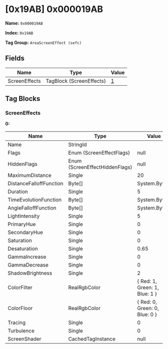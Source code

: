 # [0x19AB] 0x000019AB

**Name:** ```0x000019AB```

**Index:** ```0x19AB```

**Tag Group:** ```AreaScreenEffect (sefc)```

## Fields

Name	| Type	| Value
---	|---	|---	|
ScreenEffects	|TagBlock (ScreenEffects)	|[1](#screeneffects)


## Tag Blocks

### ScreenEffects

**0:**

Name	| Type	| Value
---	|---	|---	|
Name	|StringId	|
Flags	|Enum (ScreenEffectFlags)	|null
HiddenFlags	|Enum (ScreenEffectHiddenFlags)	|null
MaximumDistance	|Single	|20
DistanceFalloffFunction	|Byte[]	|System.Byte[]
Duration	|Single	|5
TimeEvolutionFunction	|Byte[]	|System.Byte[]
AngleFalloffFunction	|Byte[]	|System.Byte[]
LightIntensity	|Single	|5
PrimaryHue	|Single	|0
SecondaryHue	|Single	|0
Saturation	|Single	|0
Desaturation	|Single	|0.65
GammaIncrease	|Single	|0
GammaDecrease	|Single	|0
ShadowBrightness	|Single	|2
ColorFilter	|RealRgbColor	|{ Red: 1, Green: 1, Blue: 1 }
ColorFloor	|RealRgbColor	|{ Red: 0, Green: 0, Blue: 0 }
Tracing	|Single	|0
Turbulence	|Single	|0
ScreenShader	|CachedTagInstance	|null



